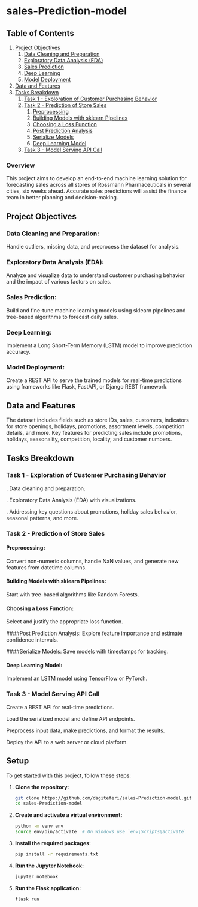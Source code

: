 # sales-Prediction-model

## Table of Contents

1. [Project Objectives](#project-objectives)
   1. [Data Cleaning and Preparation](#data-cleaning-and-preparation)
   2. [Exploratory Data Analysis (EDA)](#exploratory-data-analysis-eda)
   3. [Sales Prediction](#sales-prediction)
   4. [Deep Learning](#deep-learning)
   5. [Model Deployment](#model-deployment)
2. [Data and Features](#data-and-features)
3. [Tasks Breakdown](#tasks-breakdown)
   1. [Task 1 - Exploration of Customer Purchasing Behavior](#task-1---exploration-of-customer-purchasing-behavior)
   2. [Task 2 - Prediction of Store Sales](#task-2---prediction-of-store-sales)
      1. [Preprocessing](#preprocessing)
      2. [Building Models with sklearn Pipelines](#building-models-with-sklearn-pipelines)
      3. [Choosing a Loss Function](#choosing-a-loss-function)
      4. [Post Prediction Analysis](#post-prediction-analysis)
      5. [Serialize Models](#serialize-models)
      6. [Deep Learning Model](#deep-learning-model)
   3. [Task 3 - Model Serving API Call](#task-3---model-serving-api-call)

### Overview

This project aims to develop an end-to-end machine learning solution for forecasting sales across all stores of Rossmann Pharmaceuticals in several cities, six weeks ahead. Accurate sales predictions will assist the finance team in better planning and decision-making.

## Project Objectives

### Data Cleaning and Preparation:

Handle outliers, missing data, and preprocess the dataset for analysis.

### Exploratory Data Analysis (EDA):

Analyze and visualize data to understand customer purchasing behavior and the impact of various factors on sales.

### Sales Prediction:

Build and fine-tune machine learning models using sklearn pipelines and tree-based algorithms to forecast daily sales.

### Deep Learning:

Implement a Long Short-Term Memory (LSTM) model to improve prediction accuracy.

### Model Deployment:

Create a REST API to serve the trained models for real-time predictions using frameworks like Flask, FastAPI, or Django REST framework.

## Data and Features

The dataset includes fields such as store IDs, sales, customers, indicators for store openings, holidays, promotions, assortment levels, competition details, and more. Key features for predicting sales include promotions, holidays, seasonality, competition, locality, and customer numbers.

## Tasks Breakdown

### Task 1 - Exploration of Customer Purchasing Behavior

. Data cleaning and preparation.

. Exploratory Data Analysis (EDA) with visualizations.

. Addressing key questions about promotions, holiday sales behavior, seasonal patterns, and more.

### Task 2 - Prediction of Store Sales

#### Preprocessing:

Convert non-numeric columns, handle NaN values, and generate new features from datetime columns.

#### Building Models with sklearn Pipelines:

Start with tree-based algorithms like Random Forests.

#### Choosing a Loss Function:

Select and justify the appropriate loss function.

####Post Prediction Analysis:
Explore feature importance and estimate confidence intervals.

####Serialize Models:
Save models with timestamps for tracking.

#### Deep Learning Model:

Implement an LSTM model using TensorFlow or PyTorch.

### Task 3 - Model Serving API Call

Create a REST API for real-time predictions.

Load the serialized model and define API endpoints.

Preprocess input data, make predictions, and format the results.

Deploy the API to a web server or cloud platform.

## Setup

To get started with this project, follow these steps:

1. **Clone the repository:**

   ```sh
   git clone https://github.com/dagiteferi/sales-Prediction-model.git
   cd sales-Prediction-model
   ```

2. **Create and activate a virtual environment:**

   ```sh
   python -m venv env
   source env/bin/activate  # On Windows use `env\Scripts\activate`
   ```

3. **Install the required packages:**

   ```sh
   pip install -r requirements.txt
   ```

4. **Run the Jupyter Notebook:**

   ```sh
   jupyter notebook
   ```

5. **Run the Flask application:**
   ```sh
   flask run
   ```

